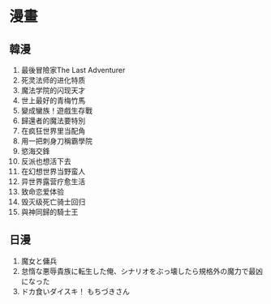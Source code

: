 # 漫畫
## 韓漫
1. 最後冒險家The Last Adventurer
2. 死灵法师的进化特质
3. 魔法学院的闪现天才
4. 世上最好的青梅竹馬
5. 變成蠻族！遊戲生存戰
6. 歸還者的魔法要特別
7. 在疯狂世界里当配角
8. 用一把刺身刀稱霸學院
9. 慾海交鋒
10. 反派也想活下去
11. 在幻想世界当野蛮人
12. 异世界露营疗愈生活
13. 致命恋爱体验
14. 毁灭级死亡骑士回归
15. 與神同歸的騎士王

## 日漫
1. 魔女と傭兵
2. 怠惰な悪辱貴族に転生した俺、シナリオをぶっ壊したら規格外の魔力で最凶になった
3. ドカ食いダイスキ！ もちづきさん
